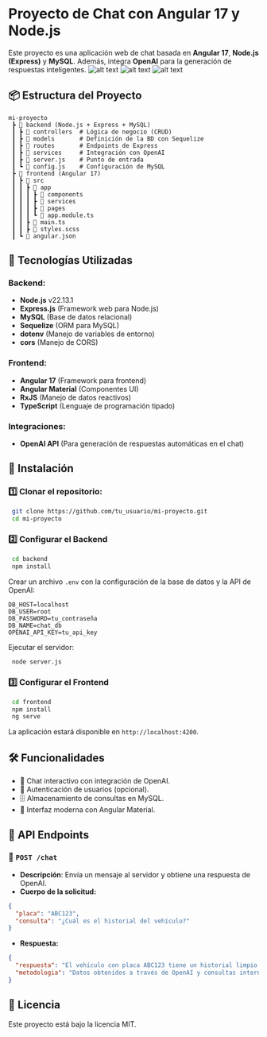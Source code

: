 # Proyecto de Chat con Angular 17 y Node.js

Este proyecto es una aplicación web de chat basada en **Angular 17**, **Node.js (Express)** y **MySQL**. Además, integra **OpenAI** para la generación de respuestas inteligentes.
![alt text](image.png)
![alt text](image-1.png)
![alt text](image-2.png)
## 📦 Estructura del Proyecto

```
mi-proyecto
 ┣ 📂 backend (Node.js + Express + MySQL)
 ┃ ┣ 📂 controllers  # Lógica de negocio (CRUD)
 ┃ ┣ 📂 models       # Definición de la BD con Sequelize
 ┃ ┣ 📂 routes       # Endpoints de Express
 ┃ ┣ 📂 services     # Integración con OpenAI
 ┃ ┣ 📜 server.js    # Punto de entrada
 ┃ ┗ 📜 config.js    # Configuración de MySQL
 ┣ 📂 frontend (Angular 17)
 ┃ ┣ 📂 src
 ┃ ┃ ┣ 📂 app
 ┃ ┃ ┃ ┣ 📂 components
 ┃ ┃ ┃ ┣ 📂 services
 ┃ ┃ ┃ ┣ 📂 pages
 ┃ ┃ ┃ ┗ 📜 app.module.ts
 ┃ ┃ ┣ 📜 main.ts
 ┃ ┃ ┣ 📜 styles.scss
 ┃ ┗ 📜 angular.json
```

## 🚀 Tecnologías Utilizadas

### Backend:
- **Node.js** v22.13.1
- **Express.js** (Framework web para Node.js)
- **MySQL** (Base de datos relacional)
- **Sequelize** (ORM para MySQL)
- **dotenv** (Manejo de variables de entorno)
- **cors** (Manejo de CORS)

### Frontend:
- **Angular 17** (Framework para frontend)
- **Angular Material** (Componentes UI)
- **RxJS** (Manejo de datos reactivos)
- **TypeScript** (Lenguaje de programación tipado)

### Integraciones:
- **OpenAI API** (Para generación de respuestas automáticas en el chat)

## 🔧 Instalación

### 1️⃣ Clonar el repositorio:
```sh
 git clone https://github.com/tu_usuario/mi-proyecto.git
 cd mi-proyecto
```

### 2️⃣ Configurar el Backend
```sh
 cd backend
 npm install
```
Crear un archivo `.env` con la configuración de la base de datos y la API de OpenAI:
```env
DB_HOST=localhost
DB_USER=root
DB_PASSWORD=tu_contraseña
DB_NAME=chat_db
OPENAI_API_KEY=tu_api_key
```
Ejecutar el servidor:
```sh
 node server.js
```

### 3️⃣ Configurar el Frontend
```sh
 cd frontend
 npm install
 ng serve
```
La aplicación estará disponible en `http://localhost:4200`.

## 🛠️ Funcionalidades
- 📌 Chat interactivo con integración de OpenAI.
- 🔐 Autenticación de usuarios (opcional).
- 🗄️ Almacenamiento de consultas en MySQL.
- 🎨 Interfaz moderna con Angular Material.

## 📌 API Endpoints
### 📌 `POST /chat`
- **Descripción**: Envía un mensaje al servidor y obtiene una respuesta de OpenAI.
- **Cuerpo de la solicitud:**
```json
{
  "placa": "ABC123",
  "consulta": "¿Cuál es el historial del vehículo?"
}
```
- **Respuesta:**
```json
{
  "respuesta": "El vehículo con placa ABC123 tiene un historial limpio.",
  "metodologia": "Datos obtenidos a través de OpenAI y consultas internas."
}
```

## 📄 Licencia
Este proyecto está bajo la licencia MIT.

